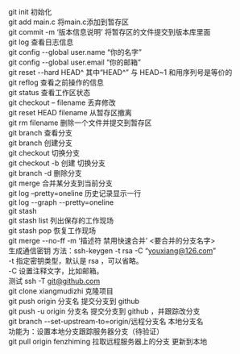 git init 初始化<br/>
git add main.c 将main.c添加到暂存区<br/>
git commit -m ‘版本信息说明’ 将暂存区的文件提交到版本库里面<br/>
git log 查看日志信息<br/>
git config --global user.name “你的名字”<br/>
git config --global user.email “你的邮箱”<br/>
git reset --hard HEAD^ 其中“HEAD^” 与 HEAD~1 和用序列号是等价的<br/>
git reflog 查看之前操作的信息<br/>
git status 查看工作区状态<br/>
git checkout – filename 丢弃修改<br/>
git reset HEAD filename 从暂存区撤离<br/>
git rm filename 删除一个文件并提交到暂存区<br/>
git branch 查看分支<br/>
git branch 创建分支<br/>
git checkout 切换分支<br/>
git checkout -b 创建 切换分支<br/>
git branch -d 删除分支<br/>
git merge 合并某分支到当前分支<br/>
git log –pretty=oneline 历史记录显示一行<br/>
git log --graph --pretty=oneline<br/>
git stash<br/>
git stash list 列出保存的工作现场<br/>
git stash pop 恢复工作现场<br/>
git merge --no-ff -m ‘描述符 禁用快速合并’ <要合并的分支名字><br/>
生成通信密钥 方法：ssh-keygen -t rsa -C “youxiang@126.com”<br/>
-t 指定密钥类型，默认是 rsa ，可以省略。<br/>
-C 设置注释文字，比如邮箱。<br/>
测试 ssh -T git@github.com<br/>
git clone xiangmudizhi 克隆项目<br/>
git push origin 分支名 提交分支到 github<br/>
git push -u origin 分支名 提交分支到 github ，并跟踪改分支<br/>
git branch --set-upstream-to=origin/远程分支名 本地分支名<br/>
功能为：设置本地分支跟踪服务器分支（待验证）<br/>
git pull origin fenzhiming 拉取远程服务器上的分支 更新到本地
